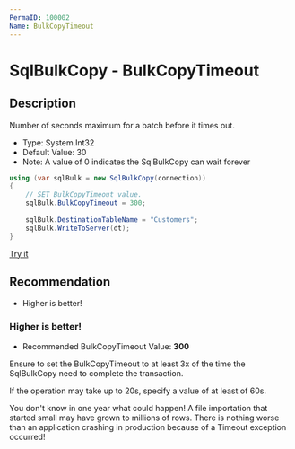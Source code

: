 ```yaml
---
PermaID: 100002
Name: BulkCopyTimeout
---
```


# SqlBulkCopy - BulkCopyTimeout

## Description

Number of seconds maximum for a batch before it times out.

- Type: System.Int32
- Default Value: 30 
- Note: A value of 0 indicates the SqlBulkCopy can wait forever

```csharp
using (var sqlBulk = new SqlBulkCopy(connection))
{
    // SET BulkCopyTimeout value.
    sqlBulk.BulkCopyTimeout = 300;
    
    sqlBulk.DestinationTableName = "Customers";
    sqlBulk.WriteToServer(dt);
}
```

[Try it](https://dotnetfiddle.net/7vyG79)

## Recommendation
- Higher is better!

### Higher is better!
 - Recommended BulkCopyTimeout Value: **300**
 
Ensure to set the BulkCopyTimeout to at least 3x of the time the SqlBulkCopy need to complete the transaction.

If the operation may take up to 20s, specify a value of at least of 60s.

You don't know in one year what could happen! A file importation that started small may have grown to millions of rows. There is nothing worse than an application crashing in production because of a Timeout exception occurred!